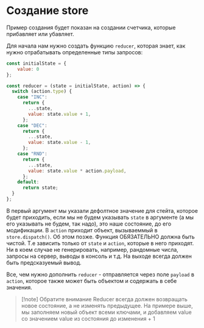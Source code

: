# Создание store

Пример создания будет показан на создании счетчика, которые прибавляет или убавляет.

Для начала нам нужно создать функцию `reducer`, которая знает, как нужно отрабатывать определенные типы запросов:

```js
const initialState = { 
	value: 0 
};

const reducer = (state = initialState, action) => {
  switch (action.type) {
    case "INC":
      return {
        ...state,
        value: state.value + 1,
      };
    case "DEC":
      return {
        ...state,
        value: state.value - 1,
      };
    case "RND":
      return {
        ...state,
        value: state.value * action.payload,
      };
    default:
      return state;
  }
};
```

В первый аргумент мы указали дефолтное значение для стейта, которое будет приходить, если мы не будем указывать `state` в аргументе (а мы его указывать не будем, так надо), это наше состояние, до его модификации. В `action` приходит объект, вызываеммый в `store.dispatch()`. Об этом позже. Функция ОБЯЗАТЕЛЬНО должна быть чистой. Т.е зависить только от `state` и `action`, которые в него приходят. Ни в коем случае не генерировать, например, рандомные числа, запросы на сервер, выводы в консоль и т.д. На выходе всегда должен быть предсказуемый вывод.

Все, чем нужно дополнить `reducer` - отправляется через поле `payload` в `action`, которое также может быть объектом и содержать в себе значения.

>[!note] Обратите внимание
>Reducer всегда должен возвращать новое состояние, а не изменять предыдущее. На примере выше, мы заполняем новый объект всеми ключами, и добавляем value со значением value из состояния до изменения + 1

